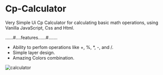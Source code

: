 # Cp-Calculator

Very Simple Ui Cp Calculator for calculating basic math operations,
using Vanilla JavaScript, Css and Html.

......#....features......#.......

- Ability to perfom operations like +, %, *, -, and /.
- Simple layer design.
- Amazing Colors combination.

![calculator](https://user-images.githubusercontent.com/55124189/128922252-3fb05cb5-a66c-4fe5-bf37-be7b3181e12a.jpg)

